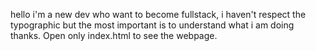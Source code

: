 hello
i'm a new dev who want to become fullstack, i haven't respect the typographic
but the most important is to understand what i am doing
thanks.
Open only index.html to see the webpage.